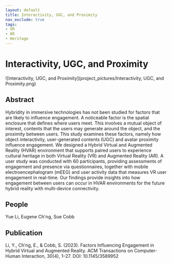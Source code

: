 ```yaml
---
layout: default
title: Interactivity, UGC, and Proximity
nav_exclude: true
tags:
- VR
- AR
- Heritage
---
```


# Interactivity, UGC, and Proximity
![Interactivity, UGC, and Proximity](project_pictures/Interactivity, UGC, and Proximity.png)

## Abstract
Hybridity in immersive technologies has not been studied for factors that are likely to influence engagement. A noticeable factor is the spatial enclosure that defines where users meet. This involves a mutual object of interest, contents that the users may generate around the object, and the proximity between users. This study examines these factors, namely how object interactivity, user-generated contents (UGC) and avatar proximity influence engagement. We designed a Hybrid Virtual and Augmented Reality (HVAR) environment that supports paired users to experience cultural heritage in both Virtual Reality (VR) and Augmented Reality (AR). A user study was conducted with 60 participants, providing assessments of engagement and presence via questionnaires, together with mobile electroencephalogram (mEEG) and user activity data that measures VR user engagement in real-time. Our findings provide insights into how engagement between users can occur in HVAR environments for the future hybrid reality with multi-device connectivity.

## People
Yue Li, Eugene Ch'ng, Sue Cobb

## Publication
Li, Y., Ch’ng, E., & Cobb, S. (2023). Factors Influencing Engagement in Hybrid Virtual and Augmented Reality. ACM Transactions on Computer-Human Interaction, 30(4), 1–27. DOI: 10.1145/3589952
